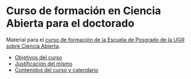 # Curso de formación en Ciencia Abierta para el doctorado

Material para el [curso de formación de la Escuela de Posgrado de la UGR sobre Ciencia Abierta](http://escuelaposgrado.ugr.es/doctorado/escuelas/edcti/pages/actividades_transversales#__doku_curso_de_ciencia_abierta_10-11_2017).

* [Objetivos del curso](OBJETIVOS.md)
* [Justificación del mismo](JUSTIFICACION.md)
* [Contenidos del curso y calendario](contenido-curso.md)

